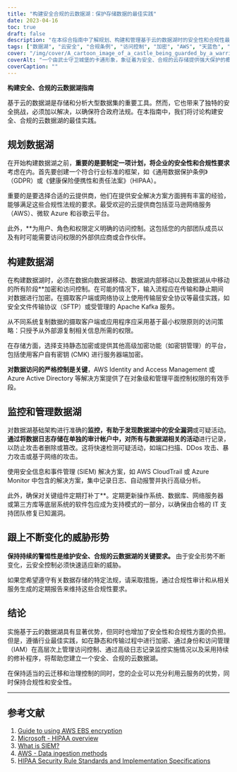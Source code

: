```yaml
---
title: "构建安全合规的云数据湖：保护存储数据的最佳实践"
date: 2023-04-16
toc: true
draft: false
description: "在本综合指南中了解规划、构建和管理基于云的数据湖时的安全性和合规性最佳实践。"
tags: ["数据湖", "云安全", "合规条例", "访问控制", "加密", "AWS", "天蓝色", "HIPAA", "GDPR", "监测", "补丁", "网络安全", "SIEM 解决方案", "信息技术支持团队", "威胁状况", "云迁移", "云治理"]
cover: "/img/cover/A_cartoon_image_of_a_castle_being_guarded_by_a_warrior.png"
coverAlt: "一个由武士守卫城堡的卡通形象，象征着为安全、合规的云存储提供强大保护的概念"
coverCaption: ""
---
```


**构建安全、合规的云数据湖指南**

基于云的数据湖是存储和分析大型数据集的重要工具。然而，它也带来了独特的安全挑战，必须加以解决，以确保符合政府法规。在本指南中，我们将讨论构建安全、合规的云数据湖的最佳实践。

## 规划数据湖

在开始构建数据湖之前，**重要的是要制定一项计划，将企业的安全性和合规性要求**考虑在内。首先要创建一个符合行业标准的框架，如《通用数据保护条例》（GDPR）或《健康保险便携性和责任法案》（HIPAA）。

重要的是要选择合适的云提供商，他们在提供安全解决方案方面拥有丰富的经验，能够满足这些合规性法规的要求。最受欢迎的云提供商包括亚马逊网络服务（AWS）、微软 Azure 和谷歌云平台。

此外，**为用户、角色和权限定义明确的访问控制。这包括您的内部团队成员以及有时可能需要访问权限的外部供应商或合作伙伴。

## 构建数据湖

在构建数据湖时，必须在数据向数据湖移动、数据湖内部移动以及数据湖从中移动的所有阶段**加密和访问控制。在可能的情况下，输入流程应在传输和静止期间对数据进行加密。在摄取客户端或网络协议上使用传输层安全协议等最佳实践，如安全文件传输协议（SFTP）或受管理的 Apache Kafka 服务。

从不同系统复制数据的摄取客户端或应用程序应采用基于最小权限原则的访问策略：只授予从外部源复制相关信息所需的权限。

在存储方面，选择支持静态加密或提供其他高级加密功能（如密钥管理）的平台，包括使用客户自有密钥 (CMK) 进行服务器端加密。

**对数据访问的严格控制是关键**，AWS Identity and Access Management 或 Azure Active Directory 等解决方案提供了在对象级和管理平面控制权限的有效手段。

## 监控和管理数据湖

对数据湖基础架构进行准确的**监控，有助于发现数据湖中的安全漏洞**或可疑活动。**通过将数据日志存储在单独的审计帐户中，对所有与数据湖相关的活动**进行记录，以防止攻击者删除或篡改。这将快速检测可疑活动，如端口扫描、DDos 攻击、暴力攻击或基于网络的攻击。

使用安全信息和事件管理 (SIEM) 解决方案，如 AWS CloudTrail 或 Azure Monitor 中包含的解决方案，集中记录日志、自动报警并执行高级分析。

此外，确保对关键组件定期打补丁**。定期更新操作系统、数据库、网络服务器或第三方库等底层系统的软件包应成为支持模式的一部分，以确保由合格的 IT 支持团队修复已知漏洞。

## 跟上不断变化的威胁形势

**保持持续的警惕性是维护安全、合规的云数据湖的关键要求。** 由于安全形势不断变化，云安全控制必须快速适应新的威胁。

如果您希望遵守有关数据存储的特定法规，请采取措施，通过合规性审计和从相关服务生成的定期报告来维持这些合规性要求。

## 结论

实施基于云的数据湖具有显著优势，但同时也增加了安全性和合规性方面的负担。但是，遵循行业最佳实践，如在静态和传输过程中进行加密、通过身份和访问管理（IAM）在高层次上管理访问控制、通过高级日志记录监控实施情况以及采用持续的修补程序，将帮助您建立一个安全、合规的云数据湖。

在保持适当的云迁移和治理控制的同时，您的企业可以充分利用云服务的优势，同时保持合规性和安全性。

_______

## 参考文献

1. [Guide to using AWS EBS encryption](https://docs.aws.amazon.com/AWSEC2/latest/UserGuide/AMIEncryption.html)
2. [Microsoft - HIPAA overview](https://learn.microsoft.com/en-us/azure/compliance/offerings/offering-hipaa-us)
3. [What is SIEM?](https://www.varonis.com/blog/what-is-siem)
4. [AWS - Data ingestion methods](https://docs.aws.amazon.com/whitepapers/latest/building-data-lakes/data-ingestion-methods.html)
5. [HIPAA Security Rule Standards and Implementation Specifications](https://www.hhs.gov/hipaa/for-professionals/security/laws-regulations/index.html)